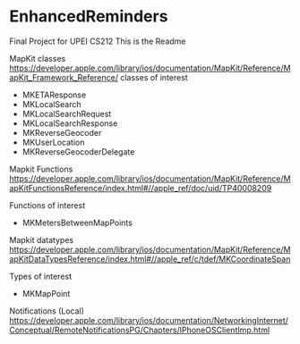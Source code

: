 # EnhancedReminders
Final Project for UPEI CS212
This is the Readme

MapKit classes
https://developer.apple.com/library/ios/documentation/MapKit/Reference/MapKit_Framework_Reference/
classes of interest
- MKETAResponse
- MKLocalSearch
- MKLocalSearchRequest
- MKLocalSearchResponse
- MKReverseGeocoder
- MKUserLocation
- MKReverseGeocoderDelegate


Mapkit Functions
https://developer.apple.com/library/ios/documentation/MapKit/Reference/MapKitFunctionsReference/index.html#//apple_ref/doc/uid/TP40008209

Functions of interest 
- MKMetersBetweenMapPoints


Mapkit datatypes
https://developer.apple.com/library/ios/documentation/MapKit/Reference/MapKitDataTypesReference/index.html#//apple_ref/c/tdef/MKCoordinateSpan

Types of interest 
- MKMapPoint

Notifications (Local)
https://developer.apple.com/library/ios/documentation/NetworkingInternet/Conceptual/RemoteNotificationsPG/Chapters/IPhoneOSClientImp.html
